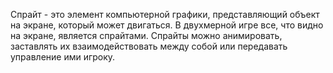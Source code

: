 Спрайт - это элемент компьютерной графики, представляющий объект на экране, который может двигаться. В двухмерной игре все, что видно на экране, является спрайтами. Спрайты можно анимировать, заставлять их взаимодействовать между собой или передавать управление ими игроку.